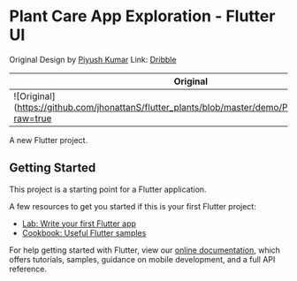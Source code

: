 # Plant Care App Exploration - Flutter UI

Original Design by [Piyush Kumar](https://dribbble.com/piyushsingh22) Link: [Dribble](https://dribbble.com/shots/9933802-Plant-Care-App-Exploration)




| Original        | Flutter| 
| ------------- |:-------------:| 
| ![Original](https://github.com/jhonattanS/flutter_plants/blob/master/demo/Plantas_Layout.png?raw=true | width=400)   | ![Flutter Result](https://github.com/jhonattanS/flutter_plants/blob/master/demo/Plantas_Final.gif?raw=true | width=400) | 

A new Flutter project.

## Getting Started

This project is a starting point for a Flutter application.

A few resources to get you started if this is your first Flutter project:

- [Lab: Write your first Flutter app](https://flutter.dev/docs/get-started/codelab)
- [Cookbook: Useful Flutter samples](https://flutter.dev/docs/cookbook)

For help getting started with Flutter, view our
[online documentation](https://flutter.dev/docs), which offers tutorials,
samples, guidance on mobile development, and a full API reference.
